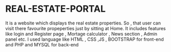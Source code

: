 # REAL-ESTATE-PORTAL
It is a website which displays the real estate properties. So , that user can visit there favourite  propeperties just by sitting at Home. It includes features like login and Register page , Mortage calculator , News section , Admin panel etc. I used language like HTML , CSS ,JS , BOOTSTRAP for front-end and PHP and MYSQL for back-end  
